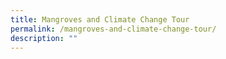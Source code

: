 ```yaml
---
title: Mangroves and Climate Change Tour
permalink: /mangroves-and-climate-change-tour/
description: ""
---
```

